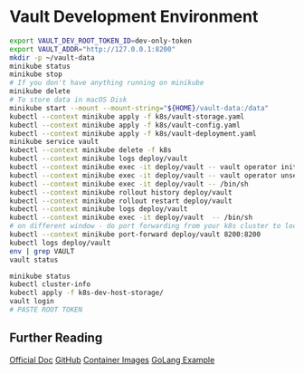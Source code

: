 # Vault Development Environment

```bash
export VAULT_DEV_ROOT_TOKEN_ID=dev-only-token
export VAULT_ADDR="http://127.0.0.1:8200"
mkdir -p ~/vault-data
minikube status
minikube stop
# If you don't have anything running on minikube
minikube delete
# To store data in macOS Disk
minikube start --mount --mount-string="${HOME}/vault-data:/data"
kubectl --context minikube apply -f k8s/vault-storage.yaml
kubectl --context minikube apply -f k8s/vault-config.yaml
kubectl --context minikube apply -f k8s/vault-deployment.yaml
minikube service vault
kubectl --context minikube delete -f k8s
kubectl --context minikube logs deploy/vault
kubectl --context minikube exec -it deploy/vault -- vault operator init
kubectl --context minikube exec -it deploy/vault -- vault operator unseal
kubectl --context minikube exec -it deploy/vault -- /bin/sh
kubectl --context minikube rollout history deploy/vault
kubectl --context minikube rollout restart deploy/vault
kubectl --context minikube logs deploy/vault
kubectl --context minikube exec -it deploy/vault  -- /bin/sh
# on different window - do port forwarding from your k8s cluster to localhost to test
kubectl --context minikube port-forward deploy/vault 8200:8200
kubectl logs deploy/vault
env | grep VAULT
vault status

minikube status
kubectl cluster-info
kubectl apply -f k8s-dev-host-storage/
vault login
# PASTE ROOT TOKEN

```

## Further Reading

[Official Doc](https://developer.hashicorp.com/vault/docs)
[GitHub](https://github.com/hashicorp/vault)
[Container Images](https://hub.docker.com/r/hashicorp/vault)
[GoLang Example](https://github.com/hashicorp/hello-vault-go)